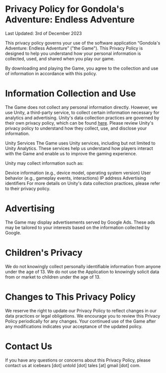 # Privacy Policy for Gondola's Adventure: Endless Adventure

Last Updated: 3rd of December 2023

This privacy policy governs your use of the software application “Gondola's Adventure: Endless Adventure” ("the Game"). This Privacy Policy is designed to help you understand how your personal information is collected, used, and shared when you play our game.

By downloading and playing the Game, you agree to the collection and use of information in accordance with this policy.

# Information Collection and Use
The Game does not collect any personal information directly. However, we use Unity, a third-party service, to collect certain information necessary for analytics and advertising. Unity's data collection practices are governed by their own privacy policy, which can be found [here](https://unity.com/legal/game-player-and-app-user-privacy-policy). Please review Unity's privacy policy to understand how they collect, use, and disclose your information.

Unity Services
The Game uses Unity services, including but not limited to Unity Analytics. These services help us understand how players interact with the Game and enable us to improve the gaming experience.

Unity may collect information such as:

Device information (e.g., device model, operating system version)
User behavior (e.g., gameplay events, interactions)
IP address
Advertising identifiers
For more details on Unity's data collection practices, please refer to their privacy policy.

# Advertising
The Game may display advertisements served by Google Ads. These ads may be tailored to your interests based on the information collected by Google. 

# Children's Privacy
We do not knowingly collect personally identifiable information from anyone under the age of 13. We do not use the Application to knowingly solicit data from or market to children under the age of 13.

# Changes to This Privacy Policy
We reserve the right to update our Privacy Policy to reflect changes in our data practices or legal obligations. We encourage you to review this Privacy Policy periodically for any changes. Your continued use of the Game after any modifications indicates your acceptance of the updated policy.

# Contact Us
If you have any questions or concerns about this Privacy Policy, please contact us at icebears [dot] untold [dot] tales [at] gmail [dot] com.
